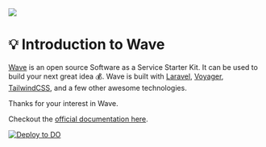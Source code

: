 <img src="https://cdn.devdojo.com/images/march2021/wave-hero-banner.png">

# 💡 Introduction to Wave

[Wave](https://devdojo.com/wave) is an open source Software as a Service Starter Kit. It can be used to build your next great idea 💰. Wave is built with [Laravel](https://laravel.com), [Voyager](https://voyager.devdojo.com), [TailwindCSS](https://tailwindcss.com), and a few other awesome technologies.


Thanks for your interest in Wave.

Checkout the [official documentation here](https://wave.devdojo.com/docs).

[![Deploy to DO](https://www.deploytodo.com/do-btn-blue.svg)](https://cloud.digitalocean.com/apps/new?repo=https://github.com/thedevdojo/wave/tree/main)
